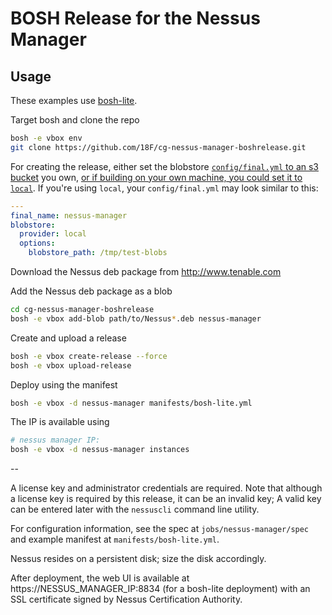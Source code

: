 # BOSH Release for the Nessus Manager

## Usage

These examples use [bosh-lite](https://github.com/cloudfoundry/bosh-lite).

Target bosh and clone the repo

```sh
bosh -e vbox env
git clone https://github.com/18F/cg-nessus-manager-boshrelease.git
```

For creating the release, either set the blobstore [`config/final.yml` to an s3 bucket](https://bosh.io/docs/release-blobstore/#s3-config) you own, [or if building on your own machine, you could set it to `local`](https://bosh.io/docs/release-blobstore/#local-config). If you're using `local`, your `config/final.yml` may look similar to this:

```yml
---
final_name: nessus-manager
blobstore:
  provider: local
  options:
    blobstore_path: /tmp/test-blobs
```

Download the Nessus deb package from http://www.tenable.com

Add the Nessus deb package as a blob

```sh
cd cg-nessus-manager-boshrelease
bosh -e vbox add-blob path/to/Nessus*.deb nessus-manager
```

Create and upload a release

```sh
bosh -e vbox create-release --force
bosh -e vbox upload-release
```

Deploy using the manifest

```sh
bosh -e vbox -d nessus-manager manifests/bosh-lite.yml
```

The IP is available using

```sh
# nessus manager IP:
bosh -e vbox -d nessus-manager instances
```

--

A license key and administrator credentials are required.  Note that although a license key is required by this release, it can be an invalid key; A valid key can be entered later with the `nessuscli` command line utility.

For configuration information, see the spec at `jobs/nessus-manager/spec` and example manifest at `manifests/bosh-lite.yml`.

Nessus resides on a persistent disk; size the disk accordingly.

After deployment, the web UI is available at https://NESSUS_MANAGER_IP:8834 (for a bosh-lite deployment) with an SSL certificate signed by Nessus Certification Authority.
